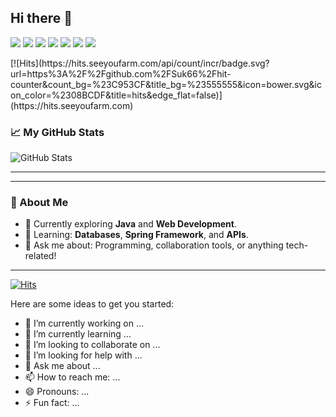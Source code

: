 ## Hi there 👋
<p>
<img src="https://img.shields.io/badge/html5-%23E34F26.svg?&style=for-the-badge&logo=html5&logoColor=tomato" />
<img src="https://img.shields.io/badge/css3-%231572B6.svg?&style=for-the-badge&logo=css3&logoColor=orange" />
<img src="https://img.shields.io/badge/javascript-%23F7DF1E.svg?&style=for-the-badge&logo=javascript&logoColor=black" />

<img src="https://img.shields.io/badge/python-%233776AB.svg?&style=for-the-badge&logo=python&logoColor=blue" /> 

<img src="https://img.shields.io/badge/java-%23007396.svg?&style=for-the-badge&logo=java&logoColor=white" />

<img src="https://img.shields.io/badge/slack-%234A154B.svg?&style=for-the-badge&logo=slack&logoColor=yellow" />

<img src="https://img.shields.io/badge/github-%23181717.svg?&style=for-the-badge&logo=github&logoColor=white" />

</p>
[![Hits](https://hits.seeyoufarm.com/api/count/incr/badge.svg?url=https%3A%2F%2Fgithub.com%2FSuk66%2Fhit-counter&count_bg=%23C953CF&title_bg=%23555555&icon=bower.svg&icon_color=%2308BCDF&title=hits&edge_flat=false)](https://hits.seeyoufarm.com)

### 📈 My GitHub Stats
![GitHub Stats](https://github-readme-stats.vercel.app/api?username=Suk66&show_icons=true&theme=radical)


---




---

### 🌟 About Me
- 🔭 Currently exploring **Java** and **Web Development**.
- 🌱 Learning: **Databases**, **Spring Framework**, and **APIs**.
- 💬 Ask me about: Programming, collaboration tools, or anything tech-related!

---

[![Hits](https://hits.seeyoufarm.com/api/count/incr/badge.svg?url=https%3A%2F%2Fgithub.com%2FSuk66%2Fhit-counter&count_bg=%23C953CF&title_bg=%23555555&icon=bower.svg&icon_color=%2308BCDF&title=hits&edge_flat=false)](https://hits.seeyoufarm.com)



Here are some ideas to get you started:








- 🔭 I’m currently working on ...
- 🌱 I’m currently learning ...
- 👯 I’m looking to collaborate on ...
- 🤔 I’m looking for help with ...
- 💬 Ask me about ...
- 📫 How to reach me: ...
- 😄 Pronouns: ...
- ⚡ Fun fact: ...

